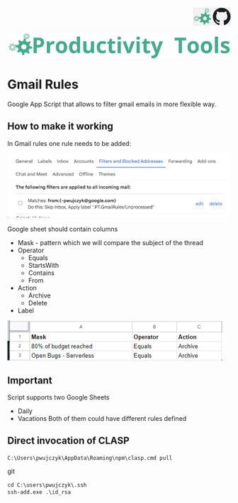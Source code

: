 <!--Category:GAS--> 
 <p align="right">
    <a href="http://productivitytools.top/gmail-rules/"><img src="Images/Header/ProductivityTools_green_40px_2.png" /><a> 
    <a href="https://github.com/pwujczyk/ProductivityTools.GmailRules"><img src="Images/Header/Github_border_40px.png" /></a>
</p>
<p align="center">
    <a href="http://http://productivitytools.tech/">
        <img src="Images/Header/LogoTitle_green_500px.png" />
    </a>
</p>

# Gmail Rules

Google App Script that allows to filter gmail emails in more flexible way. 
<!--more-->

## How to make it working

In Gmail rules one rule needs to be added:

![](Images/20250124190157.png)

Google sheet should contain columns 
- Mask - pattern which we will compare the subject of the thread
- Operator 
  - Equals
  - StartsWith
  - Contains
  - From
- Action
  - Archive
  - Delete
- Label

![](Images/2023-03-14-16-24-27.png)


## Important
Script supports two Google Sheets 
- Daily 
- Vacations 
Both of them could have different rules defined
  


## Direct invocation of CLASP

```
C:\Users\pwujczyk\AppData\Roaming\npm\clasp.cmd pull
```

git
```
cd C:\users\pwujczyk\.ssh
ssh-add.exe .\id_rsa

```
